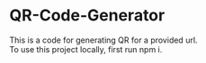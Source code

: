 # QR-Code-Generator
This is a code for generating QR for a provided url.
<br>
To use this project locally, first run npm i.

